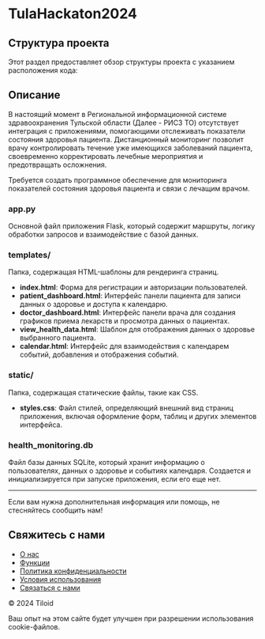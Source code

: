 ﻿# TulaHackaton2024

## Структура проекта

Этот раздел предоставляет обзор структуры проекта с указанием расположения кода:


## Описание
В настоящий момент в Региональной информационной системе здравоохранения Тульской области (Далее - РИСЗ ТО) отсутствует интеграция с приложениями, помогающими отслеживать показатели состояния здоровья пациента. Дистанционный мониторинг позволит врачу контролировать течение уже имеющихся заболеваний пациента, своевременно корректировать лечебные мероприятия и предотвращать осложнения.  

Требуется создать программное обеспечение для мониторинга показателей состояния здоровья пациента и связи с лечащим врачом.


### app.py
Основной файл приложения Flask, который содержит маршруты, логику обработки запросов и взаимодействие с базой данных.

### templates/
Папка, содержащая HTML-шаблоны для рендеринга страниц.
- **index.html**: Форма для регистрации и авторизации пользователей.
- **patient_dashboard.html**: Интерфейс панели пациента для записи данных о здоровье и доступа к календарю.
- **doctor_dashboard.html**: Интерфейс панели врача для создания графиков приема лекарств и просмотра данных о пациентах.
- **view_health_data.html**: Шаблон для отображения данных о здоровье выбранного пациента.
- **calendar.html**: Интерфейс для взаимодействия с календарем событий, добавления и отображения событий.

### static/
Папка, содержащая статические файлы, такие как CSS.
- **styles.css**: Файл стилей, определяющий внешний вид страниц приложения, включая оформление форм, таблиц и других элементов интерфейса.

### health_monitoring.db
Файл базы данных SQLite, который хранит информацию о пользователях, данных о здоровье и событиях календаря. Создается и инициализируется при запуске приложения, если его еще нет.

---

Если вам нужна дополнительная информация или помощь, не стесняйтесь сообщить нам!

## Свяжитесь с нами
- [О нас](https://tiloid.com/page/about)
- [Функции](https://tiloid.com/page/features)
- [Политика конфиденциальности](https://tiloid.com/page/privacy-policy)
- [Условия использования](https://tiloid.com/page/terms-of-use)
- [Связаться с нами](https://tiloid.com/contact)

© 2024 Tiloid

Ваш опыт на этом сайте будет улучшен при разрешении использования cookie-файлов.
